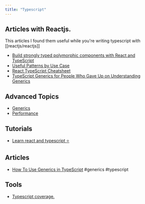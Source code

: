 ```yaml
---
title: "Typescript"
---
```


## Articles with Reactjs.
This articles I found them useful while you're writing typescript with [[reactjs/reactjs]]

- [Build strongly typed polymorphic components with React and TypeScript](https://blog.logrocket.com/build-strongly-typed-polymorphic-components-react-typescript/)
- [Useful Patterns by Use Case](https://github.com/typescript-cheatsheets/react/blob/main/docs/advanced/patterns_by_usecase.md)
- [React TypeScript Cheatsheet](https://react-typescript-cheatsheet.netlify.app/)
- [TypeScript Generics for People Who Gave Up on Understanding Generics](https://ts.chibicode.com/generics/)

## Advanced Topics
- [Generics](https://www.typescriptlang.org/docs/handbook/2/generics.html)
- [Performance](https://github.com/microsoft/TypeScript/wiki/Performance)

## Tutorials
- [Learn react and typescript ⭐️](https://youtube.com/playlist?list=PLNqp92_EXZBJ4CBroxVBJEpAXoz1g-naZ)

## Articles
- [How To Use Generics in TypeScript](https://www.digitalocean.com/community/tutorials/how-to-use-generics-in-typescript) #generics #typescript 


## Tools
- [Typescript coverage.](https://github.com/alexcanessa/typescript-coverage-report)